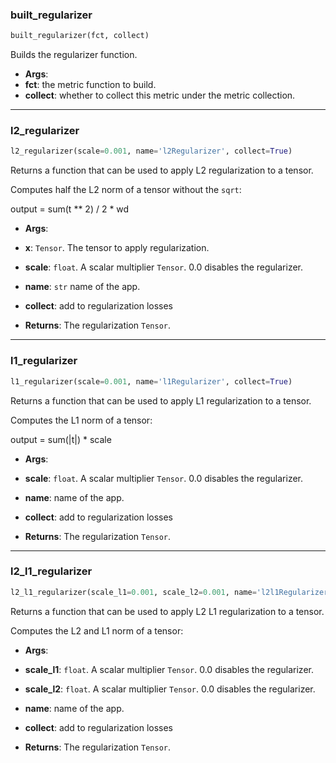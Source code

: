 ### built_regularizer


```python
built_regularizer(fct, collect)
```


Builds the regularizer function.

- __Args__:
- __fct__: the metric function to build.
- __collect__: whether to collect this metric under the metric collection.

----

### l2_regularizer


```python
l2_regularizer(scale=0.001, name='l2Regularizer', collect=True)
```


Returns a function that can be used to apply L2 regularization to a tensor.

Computes half the L2 norm of a tensor without the `sqrt`:

  output = sum(t ** 2) / 2 * wd

- __Args__:
- __x__: `Tensor`. The tensor to apply regularization.
- __scale__: `float`. A scalar multiplier `Tensor`. 0.0 disables the regularizer.
- __name__: `str` name of the app.
- __collect__: add to regularization losses

- __Returns__:
The regularization `Tensor`.

----

### l1_regularizer


```python
l1_regularizer(scale=0.001, name='l1Regularizer', collect=True)
```


Returns a function that can be used to apply L1 regularization to a tensor.

Computes the L1 norm of a tensor:

  output = sum(|t|) * scale

- __Args__:
- __scale__: `float`. A scalar multiplier `Tensor`. 0.0 disables the regularizer.
- __name__: name of the app.
- __collect__: add to regularization losses

- __Returns__:
The regularization `Tensor`.

----

### l2_l1_regularizer


```python
l2_l1_regularizer(scale_l1=0.001, scale_l2=0.001, name='l2l1Regularizer', collect=True)
```


Returns a function that can be used to apply L2 L1 regularization to a tensor.

Computes the L2 and L1 norm of a tensor:

- __Args__:
- __scale_l1__: `float`. A scalar multiplier `Tensor`. 0.0 disables the regularizer.
- __scale_l2__: `float`. A scalar multiplier `Tensor`. 0.0 disables the regularizer.
- __name__: name of the app.
- __collect__: add to regularization losses

- __Returns__:
The regularization `Tensor`.
